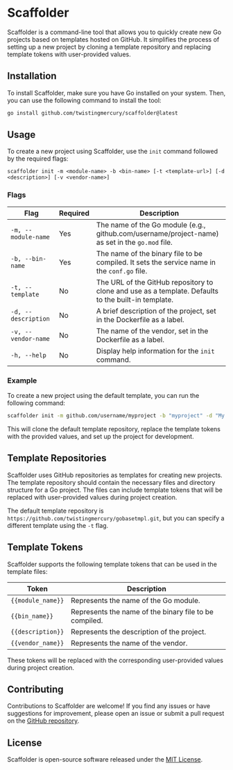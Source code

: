 # Scaffolder

Scaffolder is a command-line tool that allows you to quickly create new Go projects based on templates hosted on GitHub. It simplifies the process of setting up a new project by cloning a template repository and replacing template tokens with user-provided values.

## Installation

To install Scaffolder, make sure you have Go installed on your system. Then, you can use the following command to install the tool:

```bash
go install github.com/twistingmercury/scaffolder@latest
```

## Usage

To create a new project using Scaffolder, use the `init` command followed by the required flags:

```
scaffolder init -m <module-name> -b <bin-name> [-t <template-url>] [-d <description>] [-v <vendor-name>]
```

### Flags

| Flag                | Required | Description                                                                                         |
|---------------------|----------|-----------------------------------------------------------------------------------------------------|
| `-m, --module-name` | Yes      | The name of the Go module (e.g., github.com/username/project-name) as set in the `go.mod` file.     |
| `-b, --bin-name`    | Yes      | The name of the binary file to be compiled. It sets the service name in the `conf.go` file.         |
| `-t, --template`    | No       | The URL of the GitHub repository to clone and use as a template. Defaults to the built-in template. |
| `-d, --description` | No       | A brief description of the project, set in the Dockerfile as a label.                               |
| `-v, --vendor-name` | No       | The name of the vendor, set in the Dockerfile as a label.                                           |
| `-h, --help`        | No       | Display help information for the `init` command.                                                    |

### Example

To create a new project using the default template, you can run the following command:

```bash
scaffolder init -m github.com/username/myproject -b "myproject" -d "My awesome project" -v "John Doe"
```

This will clone the default template repository, replace the template tokens with the provided values, and set up the project for development.

## Template Repositories

Scaffolder uses GitHub repositories as templates for creating new projects. The template repository should contain the necessary files and directory structure for a Go project. The files can include template tokens that will be replaced with user-provided values during project creation.

The default template repository is `https://github.com/twistingmercury/gobasetmpl.git`, but you can specify a different template using the `-t` flag.

## Template Tokens

Scaffolder supports the following template tokens that can be used in the template files:

| Token             | Description                                            |
|-------------------|--------------------------------------------------------|
| `{{module_name}}` | Represents the name of the Go module.                  |
| `{{bin_name}}`    | Represents the name of the binary file to be compiled. |
| `{{description}}` | Represents the description of the project.             |
| `{{vendor_name}}` | Represents the name of the vendor.                     |

These tokens will be replaced with the corresponding user-provided values during project creation.

## Contributing

Contributions to Scaffolder are welcome! If you find any issues or have suggestions for improvement, please open an issue or submit a pull request on the [GitHub repository](https://github.com/twistingmercury/scaffolder).

## License

Scaffolder is open-source software released under the [MIT License](./LICENSE).

